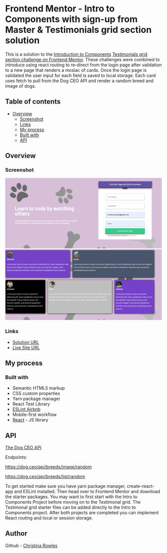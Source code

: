 # Frontend Mentor - Intro to Components with sign-up from Master & Testimonials grid section solution

This is a solution to the [Introduction to Components](https://www.frontendmentor.io/challenges/intro-component-with-signup-form-5cf91bd49edda32581d28fd1)
[Testimonials grid section challenge on Frontend Mentor](https://www.frontendmentor.io/challenges/testimonials-grid-section-Nnw6J7Un7). These challenges were combined to introduce using react routing to re-direct from the login page after validation to a new page that renders a mosiac of cards. Once the login page is validated the user input for each field is saved to local storage.  Each card uses fetch to pull from the Dog CEO API and render a random breed and image of dogs. 

## Table of contents

- [Overview](#overview)
  - [Screenshot](#screenshot)
  - [Links](#links)
  - [My process](#my-process)
  - [Built with](#built-with)
  - [API](#api)



## Overview


### Screenshot

![](https://raw.githubusercontent.com/cmrowles89/intro-components-with-signup-from-master/master/src/Styles/images2/loginscreenshot.PNG)
![](https://raw.githubusercontent.com/cmrowles89/intro-components-with-signup-from-master/master/src/Styles/images2/articlepage.PNG)


### Links

- [Solution URL](https://github.com/cmrowles89/intro-components-with-signup-from-master)
- [Live Site URL](https://apprencticechallenge1and2.netlify.app/)

## My process

### Built with

- Semantic HTML5 markup
- CSS custom properties
- Yarn package manager
- React Test Library
- [ESLint Airbnb](https://elint.org)
- Mobile-first workflow
- [React](https://reactjs.org/) - JS library

## API

[The Dog CEO API](https://dog.ceo/dog-api/)

Endpoints:

https://dog.ceo/api/breeds/image/random

https://dog.ceo/api/breeds/list/random


To get started make sure you have yarn package manager, create-react-app and ESLint installed. Then head over to Frontend Mentor and download the starter packages. You may want to first start with the Intro to Components Project before moving on to the Testimonal grid. The Testimonal grid starter files can be added directly to the Intro to Components project. After both projects are completed you can implement React routing and local or session storage.

## Author

Github - [Christina Rowles](https://github.com/crowles89)











